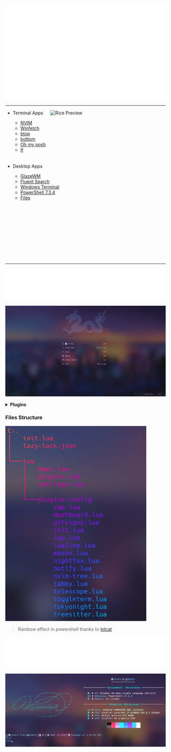 <div>
		<img src="./src/wd.svg" width="100%" height="300" alt="ascii-art">
</div>

---

<img align="right" src="./src/screens.png" alt="Rice Preview" width="363px"/>
<ul>
    <li>Terminal Apps</li>
    <ul>
        <li><a href="https://github.com/neovim/neovim">NVIM</a></li>
        <li><a href="https://github.com/lptstr/winfetch">Winfetch</a></li>
        <li><a href="https://github.com/aristocratos/btop">btop</a></li>
        <li><a href="https://github.com/ClementTsang/bottom">bottom</a></li>
        <li><a href="https://github.com/JanDeDobbeleer/oh-my-posh">Oh my posh</a></li>
        <li><a href="https://github.com/gokcehan/lf">lf</a></li>
    </ul><br><br>
    <li>Desktop Apps</li>
    <ul>
        <li><a href="https://github.com/lars-berger/GlazeWM">GlazeWM</a></li>
        <li><a href="https://github.com/adirh3/Fluent-Search">Fluent Search</a></li>
        <li><a href="https://github.com/microsoft/terminal">Windows Terminal</a></li>
        <li><a href="https://github.com/PowerShell/PowerShell">PowerShell 7.3.4</a></li>
        <li><a href="https://github.com/files-community/Files">Files</a></li>
    </ul>
</ul>
<br><br><br><br><br><br><br><br><br><br>

---

<div>
		<img src="./src/nvim.svg" width="100%" height="100" alt="ascii-art">
</div>

![image](./src/nvim.gif)

<details>
<summary><b>Plugins</b></summary>
<ul>
    <li>Theme</li>
    <ul>
        <li><a href="https://github.com/folke/tokyonight.nvim">Tokyonight</a></li>
    </ul>
    <li>Interface</li>
    <ul>
        <li><a href="https://github.com/nvim-lualine/lualine.nvim">lualine</a></li>
        <li><a href="https://github.com/rcarriga/nvim-notify">nvim-notify</a></li>
        <li><a href="https://github.com/lukas-reineke/indent-blankline.nvim">indent-blankline.nvim</a></li>
        <li><a href="https://github.com/nvimdev/dashboard-nvim">dashboard-nvim</a></li>
        <li><a href="https://github.com/lewis6991/gitsigns.nvim">gitsigns.nvim</a></li>
    </ul>
    <li>Navigation</li>
    <ul>
        <li><a href="https://github.com/akinsho/toggleterm.nvim">toggleterm.nvim</a></li>
        <li><a href="https://github.com/nvim-neo-tree/neo-tree.nvim">neo-tree.nvim</a></li>
        <li><a href="https://github.com/nvim-telescope/telescope.nvim">telescope</a></li>
    </ul>
    <li>Functional</li>
    <ul>
        <li><a href="https://github.com/shoukoo/commentary.nvim">commentary.nvim</a></li>
        <li><a href="https://github.com/norcalli/nvim-colorizer.lua">nvim-colorizer.lua</a></li>
        <li><a href="https://github.com/nvim-treesitter/nvim-treesitter">nvim-treesitter</a></li>
        <li><a href="https://github.com/windwp/nvim-autopairs">nvim-autopairs</a></li>
        <li><a href="https://github.com/L3MON4D3/LuaSnip">LuaSnip</a></li>
        <li><a href="https://github.com/saadparwaiz1/cmp_luasnip">cmp-luasnip</a></li>
        <li><a href=https://github.com/hrsh7th/nvim-cmp">nvim-cmp</a></li>
        <li><a href="https://github.com/hrsh7th/cmp-nvim-lsp">cmp-nvim-slp</a></li>
        <li><a href="https://github.com/williamboman/mason.nvim">mason.nvim</a></li>
        <li><a href="https://github.com/neovim/nvim-lspconfig">nvim-lspconfig</a></li>
        <li><a href="https://github.com/williamboman/mason-lspconfig.nvim">mason-lspconfig.nvim</a></li>
        <li>glepnir/lspsaga.nvim</li>
    </ul>
</ul>
</details>


### Files Structure
![image](./src/tree.png)

> Rainbow effect in powershell thanks to [lolcat](https://github.com/andot/lolcat)

<div>
		<img src="./src/winfetch.svg" width="100%" height="100" alt="ascii-art">
</div>

![image](./src/winfetch.png)